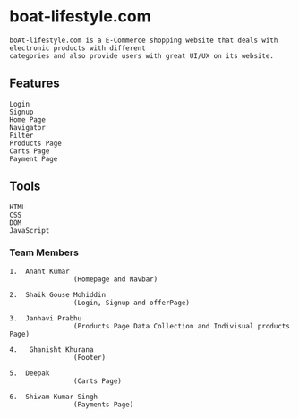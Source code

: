 # boat-lifestyle.com
    
    boAt-lifestyle.com is a E-Commerce shopping website that deals with electronic products with different
    categories and also provide users with great UI/UX on its website.
    
## Features
    Login
    Signup
    Home Page
    Navigator
    Filter
    Products Page
    Carts Page
    Payment Page
## Tools 
    HTML
    CSS
    DOM
    JavaScript
### Team Members

    1.  Anant Kumar
                    (Homepage and Navbar)
                    
    2.  Shaik Gouse Mohiddin
                    (Login, Signup and offerPage)
                    
    3.  Janhavi Prabhu
                    (Products Page Data Collection and Indivisual products Page)
                    
    4.   Ghanisht Khurana
                    (Footer)
                    
    5.  Deepak 
                    (Carts Page)
                    
    6.  Shivam Kumar Singh
                    (Payments Page)
                    
                    
                    
